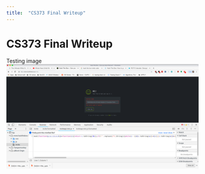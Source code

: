 ```yaml
---
title:  "CS373 Final Writeup"
---
```


# CS373 Final Writeup   

Testing image
![invite](../assets/invite_code/inviteapi.png?raw=true "TestTitle")